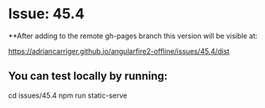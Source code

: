 # Issue: 45.4

**After adding to the remote gh-pages branch this version will be visible at:

https://adriancarriger.github.io/angularfire2-offline/issues/45.4/dist

## You can test locally by running:

cd issues/45.4
npm run static-serve
